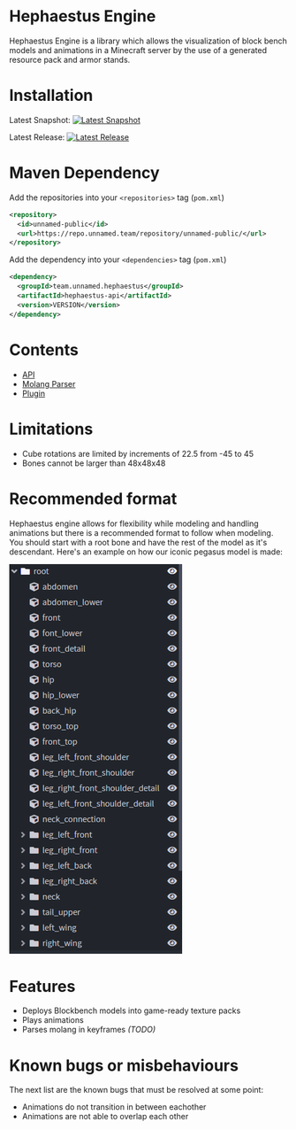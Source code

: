 # Hephaestus Engine
Hephaestus Engine is a library which allows the visualization of block bench models and animations in a Minecraft server by the use of a generated resource pack and armor stands.
# Installation
Latest Snapshot: [![Latest Snapshot](https://img.shields.io/nexus/s/team.unnamed.hephaestus/hephaestus-api.svg?server=https%3A%2F%2Frepo.unnamed.team)](https://repo.unnamed.team/repository/unnamed-snapshots)

Latest Release: [![Latest Release](https://img.shields.io/nexus/r/team.unnamed.hephaestus/hephaestus-api.svg?server=https%3A%2F%2Frepo.unnamed.team)](https://repo.unnamed.team/repository/unnamed-snapshots)
# Maven Dependency
Add the repositories into your  `<repositories>`  tag (`pom.xml`)
```XML
<repository>
  <id>unnamed-public</id>
  <url>https://repo.unnamed.team/repository/unnamed-public/</url>
</repository>
```
Add the dependency into your  `<dependencies>`  tag (`pom.xml`)
```XML
<dependency>
  <groupId>team.unnamed.hephaestus</groupId>
  <artifactId>hephaestus-api</artifactId>
  <version>VERSION</version>
</dependency>
```
# Contents
- [API](https://github.com/unnamed/hephaestus-engine/tree/master/api)
- [Molang Parser](https://github.com/unnamed/hephaestus-engine/tree/master/molang)
- [Plugin](https://github.com/unnamed/hephaestus-engine/tree/master/plugin)
# Limitations
- Cube rotations are limited by increments of 22.5 from -45 to 45
- Bones cannot be larger than 48x48x48
# Recommended format
Hephaestus engine allows for flexibility while modeling and handling animations but there is a recommended format to follow when modeling. You should start with a root bone and have the rest of the model as it's descendant. Here's an example on how our iconic pegasus model is made:

![Pegasus](PegasusFormat.png)
# Features
- Deploys Blockbench models into game-ready texture packs
- Plays animations
- Parses molang in keyframes *(TODO)*
# Known bugs or misbehaviours
The next list are the known bugs that must be resolved at some point:
- Animations do not transition in between eachother
- Animations are not able to overlap each other